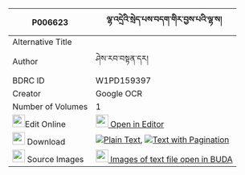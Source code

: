 |P006623|ལྷ་འདྲེའི་སྲེད་པས་བདག་གིར་བྱས་པའི་ལྷ་ས། 
| --- | --- 
|Alternative Title |
|Author| ཤེས་རབ་བསྟན་དར།
|BDRC ID | W1PD159397
|Creator | Google OCR
|Number of Volumes| 1
|<img width="25" src="https://img.icons8.com/color/25/000000/edit-property.png">Edit Online| [<img width="25" src="https://avatars.githubusercontent.com/u/45091458?s=200&v=4"> Open in Editor](http://editor.openpecha.org/P006623)
|<img width="25" src="https://img.icons8.com/fluent/48/000000/download-2.png"/>  Download | [![](https://img.icons8.com/color/20/000000/txt.png)Plain Text](https://github.com/Openpecha/P006623/releases/download/v1/lhadre_i_sepa_sa_dak_gir_jepa__plain_P006623.zip), [![](https://img.icons8.com/color/20/000000/txt.png)Text with Pagination](https://github.com/Openpecha/P006623/releases/download/v1/lhadre_i_sepa_sa_dak_gir_jepa__pages_P006623.zip)
|<img width="25" src="https://img.icons8.com/plasticine/100/000000/pictures-folder.png"/>  Source Images | [<img width="25" src="https://library.bdrc.io/icons/BUDA-small.svg"> Images of text file open in BUDA](https://library.bdrc.io/show/bdr:W1PD159397)